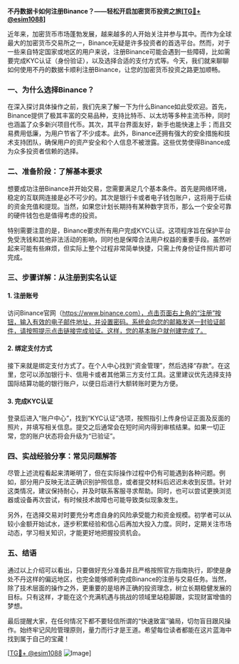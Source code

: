 **不丹数据卡如何注册Binance？——轻松开启加密货币投资之旅[[TG💪+ @esim1088](https://t.me/s/esim1088)]**

近年来，加密货币市场蓬勃发展，越来越多的人开始关注并参与其中。而作为全球最大的加密货币交易所之一，Binance无疑是许多投资者的首选平台。然而，对于一些来自特定国家或地区的用户来说，注册Binance可能会遇到一些障碍，比如需要完成KYC认证（身份验证），以及选择合适的支付方式等。今天，我们就来聊聊如何使用不丹的数据卡顺利注册Binance，让您的加密货币投资之路更加顺畅。

### 一、为什么选择Binance？

在深入探讨具体操作之前，我们先来了解一下为什么Binance如此受欢迎。首先，Binance提供了极其丰富的交易品种，支持比特币、以太坊等多种主流币种，同时也涵盖了众多新兴项目代币。其次，其平台界面友好，新手也能快速上手；而且交易费用低廉，为用户节省了不少成本。此外，Binance还拥有强大的安全措施和技术支持团队，确保用户的资产安全和个人信息不被泄露。这些优势使得Binance成为众多投资者信赖的选择。

### 二、准备阶段：了解基本要求

想要成功注册Binance并开始交易，您需要满足几个基本条件。首先是网络环境，稳定的互联网连接是必不可少的。其次是银行卡或者电子钱包账户，这将用于后续的资金充值和提现。当然，如果您计划长期持有某种数字货币，那么一个安全可靠的硬件钱包也是值得考虑的投资。

特别需要注意的是，Binance要求所有用户完成KYC认证。这项程序旨在保护平台免受洗钱和其他非法活动的影响，同时也是保障合法用户权益的重要手段。虽然听起来可能有些麻烦，但实际上整个过程非常简单快捷，只需上传身份证件照片即可完成。

### 三、步骤详解：从注册到实名认证

#### 1. 注册账号

访问Binance官网（https://www.binance.com），点击页面右上角的“注册”按钮，输入有效的电子邮件地址，并设置密码。系统会向您的邮箱发送一封验证邮件，请按照提示点击链接完成验证。这样，您的基本账户就创建完成了。

#### 2. 绑定支付方式

接下来就是绑定支付方式了。在个人中心找到“资金管理”，然后选择“存款”。在这里，您可以添加银行卡、信用卡或者其他第三方支付工具。这里建议优先选择支持国际结算功能的银行账户，以便日后进行大额转账时更为方便。

#### 3. 完成KYC认证

登录后进入“账户中心”，找到“KYC认证”选项，按照指引上传身份证正面及反面的照片，并填写相关信息。提交之后通常会在短时间内得到审核结果。如果一切正常，您的账户状态将会升级为“已验证”。

### 四、实战经验分享：常见问题解答

尽管上述流程看起来清晰明了，但在实际操作过程中仍有可能遇到各种问题。例如，部分用户反映无法正确识别护照信息，或者提交材料后迟迟未收到反馈。针对这类情况，建议保持耐心，并及时联系客服寻求帮助。同时，也可以尝试更换浏览器或设备再次尝试，有时候技术故障也可能导致类似现象发生。

另外，在选择交易对时要充分考虑自身的风险承受能力和资金规模。初学者可以从较小金额开始试水，逐步积累经验和信心后再加大投入力度。同时，定期关注市场动态，学习相关知识，才能更好地把握投资机会。

### 五、结语

通过以上介绍可以看出，只要做好充分准备并且严格按照官方指南执行，即使是身处不丹这样的偏远地区，也完全能够顺利完成Binance的注册与交易任务。当然，除了技术层面的操作之外，更重要的是培养正确的投资理念，树立长期稳健发展的目标。只有这样，才能在这个充满机遇与挑战的领域里站稳脚跟，实现财富增值的梦想。

最后提醒大家，在任何情况下都不要轻信所谓的“快速致富”骗局，切勿盲目跟风操作。始终牢记风险管理原则，量力而行才是王道。希望每位读者都能在这片蓝海中找到属于自己的宝藏！

[[TG💪+ @esim1088](https://t.me/s/esim1088) ![Image](https://i.postimg.cc/4NQfJmqS/Snipaste-2025-05-13-00-14-12.png)]